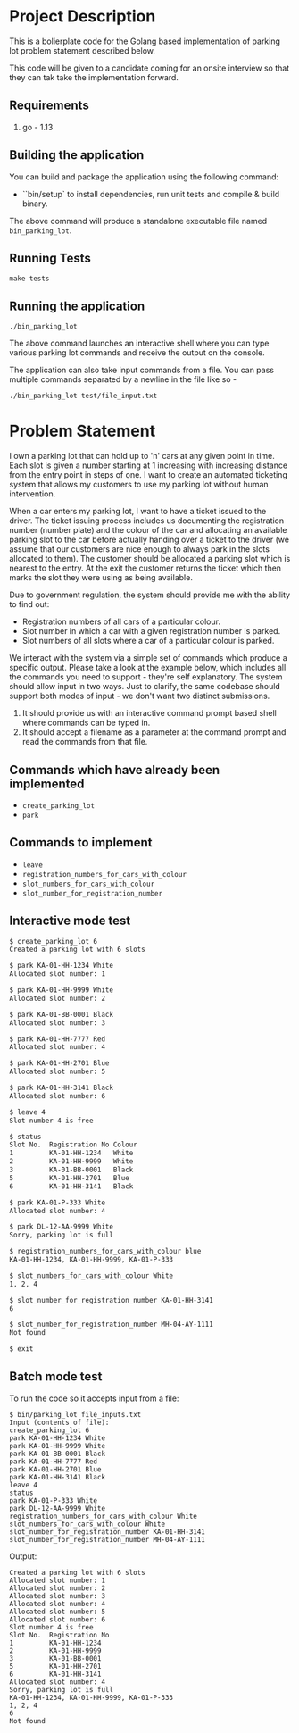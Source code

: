 # Project Description

This is a bolierplate code for the Golang based implementation of parking lot
problem statement described below.

This code will be given to a candidate coming for an onsite interview so that
they can tak take the implementation forward.

## Requirements

1. go - 1.13

## Building the application

You can build and package the application using the following command:

- ``bin/setup` to install dependencies, run unit tests and compile & build
  binary.

The above command will produce a standalone executable file named
`bin_parking_lot`.

## Running Tests

```
make tests
```

## Running the application

```
./bin_parking_lot
```

The above command launches an interactive shell where you can type various
parking lot commands and receive the output on the console.

The application can also take input commands from a file. You can pass multiple
commands separated by a newline in the file like so -

```
./bin_parking_lot test/file_input.txt
```

# Problem Statement

I own a parking lot that can hold up to 'n' cars at any given point in time.
Each slot is given a number starting at 1 increasing with increasing distance
from the entry point in steps of one. I want to create an automated ticketing
system that allows my customers to use my parking lot without human
intervention.

When a car enters my parking lot, I want to have a ticket issued to the driver.
The ticket issuing process includes us documenting the registration number
(number plate) and the colour of the car and allocating an available parking
slot to the car before actually handing over a ticket to the driver (we assume
that our customers are nice enough to always park in the slots allocated to
them). The customer should be allocated a parking slot which is nearest to the
entry. At the exit the customer returns the ticket which then marks the slot
they were using as being available.

Due to government regulation, the system should provide me with the ability to
find out:

- Registration numbers of all cars of a particular colour.
- Slot number in which a car with a given registration number is parked.
- Slot numbers of all slots where a car of a particular colour is parked.

We interact with the system via a simple set of commands which produce a
specific output. Please take a look at the example below, which includes all the
commands you need to support - they're self explanatory. The system should allow
input in two ways. Just to clarify, the same codebase should support both modes
of input - we don't want two distinct submissions.

1. It should provide us with an interactive command prompt based shell where
   commands can be typed in.
2. It should accept a filename as a parameter at the command prompt and read the
   commands from that file.

## Commands which have already been implemented

- `create_parking_lot`
- `park`

## Commands to implement

- `leave`
- `registration_numbers_for_cars_with_colour`
- `slot_numbers_for_cars_with_colour`
- `slot_number_for_registration_number`

## Interactive mode test

```sh
$ create_parking_lot 6
Created a parking lot with 6 slots

$ park KA-01-HH-1234 White
Allocated slot number: 1

$ park KA-01-HH-9999 White
Allocated slot number: 2

$ park KA-01-BB-0001 Black
Allocated slot number: 3

$ park KA-01-HH-7777 Red
Allocated slot number: 4

$ park KA-01-HH-2701 Blue
Allocated slot number: 5

$ park KA-01-HH-3141 Black
Allocated slot number: 6

$ leave 4
Slot number 4 is free

$ status
Slot No.  Registration No Colour
1         KA-01-HH-1234   White
2         KA-01-HH-9999   White
3         KA-01-BB-0001   Black
5         KA-01-HH-2701   Blue
6         KA-01-HH-3141   Black

$ park KA-01-P-333 White
Allocated slot number: 4

$ park DL-12-AA-9999 White
Sorry, parking lot is full

$ registration_numbers_for_cars_with_colour blue
KA-01-HH-1234, KA-01-HH-9999, KA-01-P-333

$ slot_numbers_for_cars_with_colour White
1, 2, 4

$ slot_number_for_registration_number KA-01-HH-3141
6

$ slot_number_for_registration_number MH-04-AY-1111
Not found

$ exit

```

## Batch mode test

To run the code so it accepts input from a file:

```
$ bin/parking_lot file_inputs.txt
Input (contents of file):
create_parking_lot 6
park KA-01-HH-1234 White
park KA-01-HH-9999 White
park KA-01-BB-0001 Black
park KA-01-HH-7777 Red
park KA-01-HH-2701 Blue
park KA-01-HH-3141 Black
leave 4
status
park KA-01-P-333 White
park DL-12-AA-9999 White
registration_numbers_for_cars_with_colour White
slot_numbers_for_cars_with_colour White
slot_number_for_registration_number KA-01-HH-3141
slot_number_for_registration_number MH-04-AY-1111
```

Output:

```
Created a parking lot with 6 slots
Allocated slot number: 1
Allocated slot number: 2
Allocated slot number: 3
Allocated slot number: 4
Allocated slot number: 5
Allocated slot number: 6
Slot number 4 is free
Slot No.  Registration No
1         KA-01-HH-1234
2         KA-01-HH-9999
3         KA-01-BB-0001
5         KA-01-HH-2701
6         KA-01-HH-3141
Allocated slot number: 4
Sorry, parking lot is full
KA-01-HH-1234, KA-01-HH-9999, KA-01-P-333
1, 2, 4
6
Not found
```
